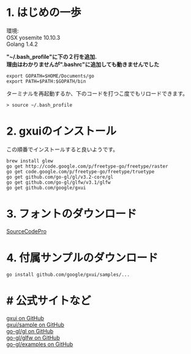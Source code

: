 # 1. はじめの一歩

環境:  
OSX yosemite 10.10.3  
Golang 1.4.2

**"~/.bash_profile"**に下の２行を追加.  
理由はわかりませんが**".bashrc"に追加しても動きませんでした**
```
export GOPATH=$HOME/Documents/go
export PATH=$PATH:$GOPATH/bin
```

ターミナルを再起動するか、下のコードを打つこ度でもリロードできます。
```
> source ~/.bash_profile
```

# 2. gxuiのインストール

この順番でインストールすると良いようです。	
```terminal
brew install glew
go get http://code.google.com/p/freetype-go/freetype/raster
go get code.google.com/p/freetype-go/freetype/truetype
go get github.com/go-gl/gl/v3.2-core/gl
go get github.com/go-gl/glfw/v3.1/glfw
go get github.com/google/gxui
```


# 3. フォントのダウンロード
[SourceCodePro](https://www.google.com/fonts#UsePlace:use/Collection:Source+Code+Pro)

# 4. 付属サンプルのダウンロード
```
go install github.com/google/gxui/samples/...
```

# # 公式サイトなど
[gxui on GitHub](https://github.com/google/gxui)  
[gxui/sample  on GitHub](https://github.com/google/gxui/tree/master/samples)  
[go-gl/gl on GitHub](https://github.com/go-gl/gl)  
[go-gl/glfw on GitHub](https://github.com/go-gl/glfw)  
[go-gl/examples on GitHub](https://github.com/go-gl/examples)  
